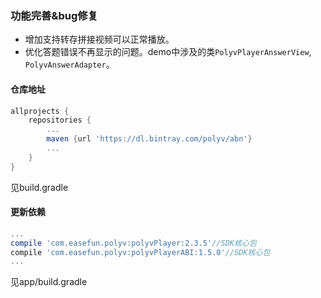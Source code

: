 ### 功能完善&bug修复
* 增加支持转存拼接视频可以正常播放。
* 优化答题错误不再显示的问题。demo中涉及的类`PolyvPlayerAnswerView`, `PolyvAnswerAdapter`。

#### 仓库地址
```Groovy
allprojects {
    repositories {
        ...
        maven {url 'https://dl.bintray.com/polyv/abn'}
        ...
    }
}
```
见build.gradle

#### 更新依赖
```Groovy
...
compile 'com.easefun.polyv:polyvPlayer:2.3.5'//SDK核心包
compile 'com.easefun.polyv:polyvPlayerABI:1.5.0'//SDK核心包
...
```
见app/build.gradle